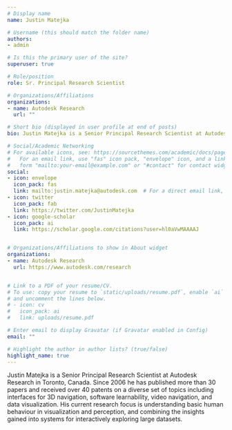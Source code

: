 ```yaml
---
# Display name
name: Justin Matejka

# Username (this should match the folder name)
authors:
- admin

# Is this the primary user of the site?
superuser: true

# Role/position
role: Sr. Principal Research Scientist

# Organizations/Affiliations
organizations:
- name: Autodesk Research
  url: ""

# Short bio (displayed in user profile at end of posts)
bio: Justin Matejka is a Senior Principal Research Scientist at Autodesk Research in Toronto, Canada. Since 2006 he has published more than 30 papers and received over 40 patents on a diverse set of topics including interfaces for 3D navigation, software learnability, video navigation, and data visualization. His current research focus is understanding basic human behaviour in visualization and perception, and combining the insights gained into systems for interactively exploring large datasets.

# Social/Academic Networking
# For available icons, see: https://sourcethemes.com/academic/docs/page-builder/#icons
#   For an email link, use "fas" icon pack, "envelope" icon, and a link in the
#   form "mailto:your-email@example.com" or "#contact" for contact widget.
social:
- icon: envelope
  icon_pack: fas
  link: mailto:justin.matejka@autodesk.com  # For a direct email link, use "mailto:test@example.org".
- icon: twitter
  icon_pack: fab
  link: https://twitter.com/JustinMatejka
- icon: google-scholar
  icon_pack: ai
  link: https://scholar.google.com/citations?user=hl0aVwMAAAAJ


# Organizations/Affiliations to show in About widget
organizations:
- name: Autodesk Research
  url: https://www.autodesk.com/research


# Link to a PDF of your resume/CV.
# To use: copy your resume to `static/uploads/resume.pdf`, enable `ai` icons in `params.toml`, 
# and uncomment the lines below.
# - icon: cv
#   icon_pack: ai
#   link: uploads/resume.pdf

# Enter email to display Gravatar (if Gravatar enabled in Config)
email: ""

# Highlight the author in author lists? (true/false)
highlight_name: true
---
```


Justin Matejka is a Senior Principal Research Scientist at Autodesk Research in Toronto, Canada. Since 2006 he has published more than 30 papers and received over 40 patents on a diverse set of topics including interfaces for 3D navigation, software learnability, video navigation, and data visualization. His current research focus is understanding basic human behaviour in visualization and perception, and combining the insights gained into systems for interactively exploring large datasets.
